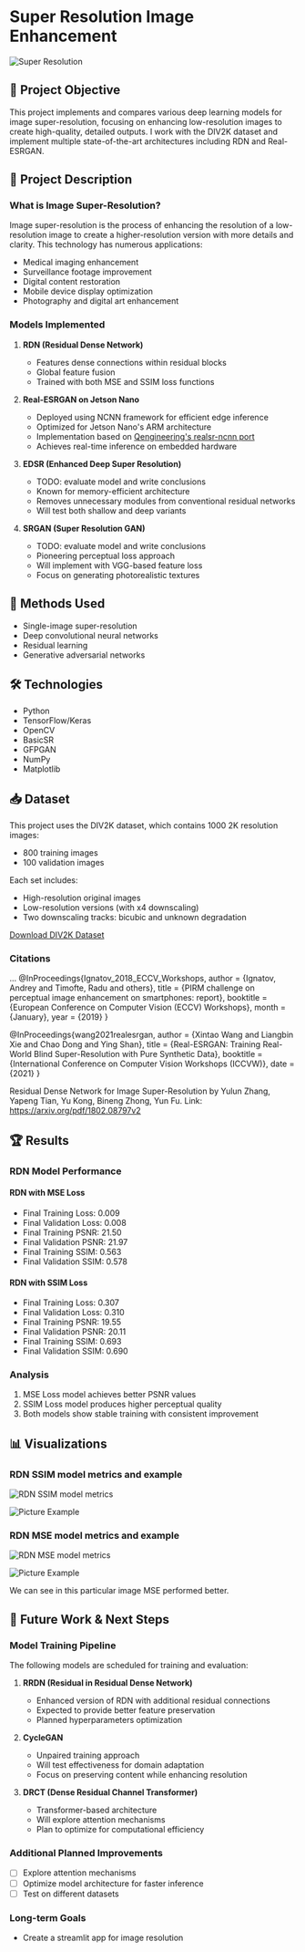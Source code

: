 # Super Resolution Image Enhancement

![Super Resolution](img/super_res.jpg)

## 🎯 Project Objective

This project implements and compares various deep learning models for image super-resolution, focusing on enhancing low-resolution images to create high-quality, detailed outputs. I work with the DIV2K dataset and implement multiple state-of-the-art architectures including RDN and Real-ESRGAN.

## 📝 Project Description

### What is Image Super-Resolution?

Image super-resolution is the process of enhancing the resolution of a low-resolution image to create a higher-resolution version with more details and clarity. This technology has numerous applications:

- Medical imaging enhancement
- Surveillance footage improvement
- Digital content restoration
- Mobile device display optimization
- Photography and digital art enhancement

### Models Implemented

1. **RDN (Residual Dense Network)**
   - Features dense connections within residual blocks
   - Global feature fusion
   - Trained with both MSE and SSIM loss functions

2. **Real-ESRGAN on Jetson Nano**
   - Deployed using NCNN framework for efficient edge inference
   - Optimized for Jetson Nano's ARM architecture
   - Implementation based on [Qengineering's realsr-ncnn port](https://github.com/Qengineering/realsr-ncnn-Jetson-Nano)
   - Achieves real-time inference on embedded hardware

3. **EDSR (Enhanced Deep Super Resolution)**
   - TODO: evaluate model and write conclusions
   - Known for memory-efficient architecture
   - Removes unnecessary modules from conventional residual networks
   - Will test both shallow and deep variants

4. **SRGAN (Super Resolution GAN)**
   - TODO: evaluate model and write conclusions
   - Pioneering perceptual loss approach
   - Will implement with VGG-based feature loss
   - Focus on generating photorealistic textures

## 🔬 Methods Used
- Single-image super-resolution
- Deep convolutional neural networks
- Residual learning
- Generative adversarial networks

## 🛠️ Technologies
- Python
- TensorFlow/Keras
- OpenCV
- BasicSR
- GFPGAN
- NumPy
- Matplotlib

## 📥 Dataset

This project uses the DIV2K dataset, which contains 1000 2K resolution images:
- 800 training images
- 100 validation images

Each set includes:
- High-resolution original images
- Low-resolution versions (with x4 downscaling)
- Two downscaling tracks: bicubic and unknown degradation

[Download DIV2K Dataset](https://data.vision.ee.ethz.ch/cvl/DIV2K/)

### Citations
...
@InProceedings{Ignatov_2018_ECCV_Workshops,
author = {Ignatov, Andrey and Timofte, Radu and others},
title = {PIRM challenge on perceptual image enhancement on smartphones: report},
booktitle = {European Conference on Computer Vision (ECCV) Workshops},
month = {January},
year = {2019}
}

@InProceedings{wang2021realesrgan,
    author    = {Xintao Wang and Liangbin Xie and Chao Dong and Ying Shan},
    title     = {Real-ESRGAN: Training Real-World Blind Super-Resolution with Pure Synthetic Data},
    booktitle = {International Conference on Computer Vision Workshops (ICCVW)},
    date      = {2021}
}

Residual Dense Network for Image Super-Resolution by Yulun Zhang, Yapeng Tian, Yu Kong, Bineng Zhong, Yun Fu. Link: https://arxiv.org/pdf/1802.08797v2


## 🏆 Results

### RDN Model Performance

#### RDN with MSE Loss
- Final Training Loss: 0.009
- Final Validation Loss: 0.008
- Final Training PSNR: 21.50
- Final Validation PSNR: 21.97
- Final Training SSIM: 0.563
- Final Validation SSIM: 0.578

#### RDN with SSIM Loss
- Final Training Loss: 0.307
- Final Validation Loss: 0.310
- Final Training PSNR: 19.55
- Final Validation PSNR: 20.11
- Final Training SSIM: 0.693
- Final Validation SSIM: 0.690

### Analysis
1. MSE Loss model achieves better PSNR values
2. SSIM Loss model produces higher perceptual quality
3. Both models show stable training with consistent improvement

## 📊 Visualizations

### RDN SSIM model metrics and example

![RDN SSIM model metrics](img/RDN_SSIM_output.png)

![Picture Example](img/RDN_SSIM_pic_result.png)

### RDN MSE model metrics and example

![RDN MSE model metrics](img/RDN_mse_output.png)

![Picture Example](img/RDN_mse_pic_result.png)

We can see in this particular image MSE performed better.

## 🚀 Future Work & Next Steps

### Model Training Pipeline

The following models are scheduled for training and evaluation:

1. **RRDN (Residual in Residual Dense Network)**
   - Enhanced version of RDN with additional residual connections
   - Expected to provide better feature preservation
   - Planned hyperparameters optimization

2. **CycleGAN**
   - Unpaired training approach
   - Will test effectiveness for domain adaptation
   - Focus on preserving content while enhancing resolution

3. **DRCT (Dense Residual Channel Transformer)**
   - Transformer-based architecture
   - Will explore attention mechanisms
   - Plan to optimize for computational efficiency

### Additional Planned Improvements
- [ ] Explore attention mechanisms
- [ ] Optimize model architecture for faster inference
- [ ] Test on different datasets

### Long-term Goals
- Create a streamlit app for image resolution
